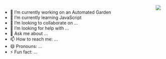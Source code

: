 <img align="right" src="https://visitor-badge.laobi.icu/badge?page_id=SeanDuffie.SeanDuffie" />

- 🔭 I’m currently working on an Automated Garden
- 🌱 I’m currently learning JavaScript
- 👯 I’m looking to collaborate on ...
- 🤔 I’m looking for help with ...
- 💬 Ask me about ...
- 📫 How to reach me: ...
- 😄 Pronouns: ...
- ⚡ Fun fact: ...
